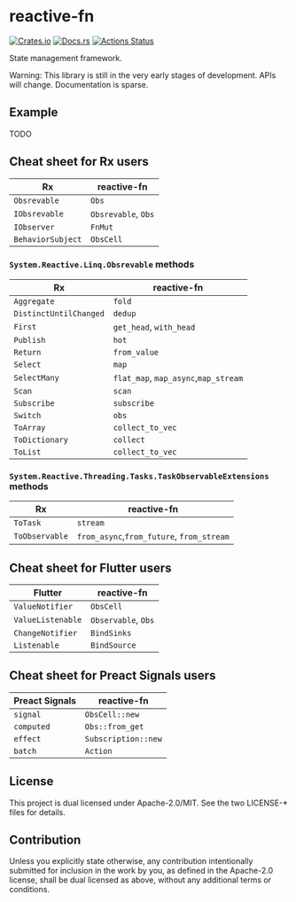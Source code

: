 # reactive-fn

[![Crates.io](https://img.shields.io/crates/v/reactive-fn.svg)](https://crates.io/crates/reactive-fn)
[![Docs.rs](https://docs.rs/ctxmap/badge.svg)](https://docs.rs/reactive-fn/)
[![Actions Status](https://github.com/frozenlib/reactive-fn/workflows/CI/badge.svg)](https://github.com/frozenlib/reactive-fn/actions)

State management framework.

Warning: This library is still in the very early stages of development. APIs will change. Documentation is sparse.

## Example

TODO

## Cheat sheet for Rx users

| Rx                | reactive-fn         |
| ----------------- | ------------------- |
| `Obsrevable`      | `Obs`               |
| `IObsrevable`     | `Obsrevable`, `Obs` |
| `IObserver`       | `FnMut`             |
| `BehaviorSubject` | `ObsCell`           |

### `System.Reactive.Linq.Obsrevable` methods

| Rx                     | reactive-fn                          |
| ---------------------- | ------------------------------------ |
| `Aggregate`            | `fold`                               |
| `DistinctUntilChanged` | `dedup`                              |
| `First`                | `get_head`, `with_head`              |
| `Publish`              | `hot`                                |
| `Return`               | `from_value`                         |
| `Select`               | `map`                                |
| `SelectMany`           | `flat_map`, `map_async`,`map_stream` |
| `Scan`                 | `scan`                               |
| `Subscribe`            | `subscribe`                          |
| `Switch`               | `obs`                                |
| `ToArray`              | `collect_to_vec`                     |
| `ToDictionary`         | `collect`                            |
| `ToList`               | `collect_to_vec`                     |

### `System.Reactive.Threading.Tasks.TaskObservableExtensions` methods

| Rx             | reactive-fn                               |
| -------------- | ----------------------------------------- |
| `ToTask`       | `stream`                                  |
| `ToObservable` | `from_async`,`from_future`, `from_stream` |

## Cheat sheet for Flutter users

| Flutter           | reactive-fn         |
| ----------------- | ------------------- |
| `ValueNotifier`   | `ObsCell`           |
| `ValueListenable` | `Observable`, `Obs` |
| `ChangeNotifier`  | `BindSinks`         |
| `Listenable`      | `BindSource`        |

## Cheat sheet for Preact Signals users

| Preact Signals | reactive-fn         |
| -------------- | ------------------- |
| `signal`       | `ObsCell::new`      |
| `computed`     | `Obs::from_get`     |
| `effect`       | `Subscription::new` |
| `batch`        | `Action`            |

## License

This project is dual licensed under Apache-2.0/MIT. See the two LICENSE-\* files for details.

## Contribution

Unless you explicitly state otherwise, any contribution intentionally submitted for inclusion in the work by you, as defined in the Apache-2.0 license, shall be dual licensed as above, without any additional terms or conditions.
